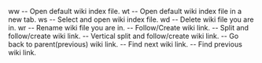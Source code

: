 <Leader>ww -- Open default wiki index file.
<Leader>wt -- Open default wiki index file in a new tab.
<Leader>ws -- Select and open wiki index file.
<Leader>wd -- Delete wiki file you are in.
<Leader>wr -- Rename wiki file you are in.
<Enter> -- Follow/Create wiki link.
<Shift-Enter> -- Split and follow/create wiki link.
<Ctrl-Enter> -- Vertical split and follow/create wiki link.
<Backspace> -- Go back to parent(previous) wiki link.
<Tab> -- Find next wiki link.
<Shift-Tab> -- Find previous wiki link.
